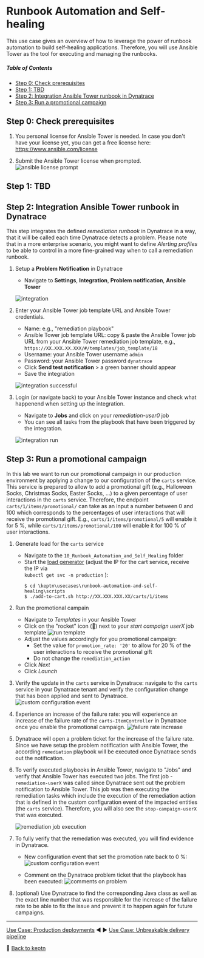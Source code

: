 # Runbook Automation and Self-healing

This use case gives an overview of how to leverage the power of runbook automation to build self-healing applications. Therefore, you will use Ansible Tower as the tool for executing and managing the runbooks.

##### Table of Contents
 * [Step 0: Check prerequisites](#step-zero)
 * [Step 1: TBD](#step-one)
 * [Step 2: Integration Ansible Tower runbook in Dynatrace](#step-two)
 * [Step 3: Run a promotional campaign](#step-three)

## Step 0: Check prerequisites <a id="step-zero"></a>

1. You personal license for Ansible Tower is needed. In case you don't have your license yet, you can get a free license here: https://www.ansible.com/license

1. Submit the Ansible Tower license when prompted.
    ![ansible license prompt](./assets/ansible-license.png)

## Step 1: TBD <a id="step-one"></a>

## Step 2: Integration Ansible Tower runbook in Dynatrace <a id="step-two"></a>

This step integrates the defined _remediation runbook_ in Dynatrace in a way, that it will be called each time Dynatrace detects a problem. Please note that in a more enterprise scenario, you might want to define _Alerting profiles_ to be able to control in a more fine-grained way when to call a remediation runbook.

1. Setup a **Problem Notification** in Dynatrace
    - Navigate to **Settings**, **Integration**, **Problem notification**, **Ansible Tower** 

    ![integration](./assets/ansible-integration.png)

1. Enter your Ansible Tower job template URL and Ansible Tower credentials.
    - Name: e.g., "remediation playbook"
    - Ansible Tower job template URL: copy & paste the Ansible Tower job URL from your Ansible Tower remediation job template, e.g., `https://XX.XXX.XX.XXX/#/templates/job_template/18`
    - Username: your Ansible Tower username `admin`
    - Password: your Ansible Tower password `dynatrace`
    - Click **Send test notification** > a green banner should appear
    - Save the integration

    ![integration successful](./assets/ansible-integration-successful.png)

1. Login (or navigate back) to your Ansible Tower instance and check what happenend when setting up the integration.
    - Navigate to **Jobs** and click on your _remediation-user0_ job
    - You can see all tasks from the playbook that have been triggered by the integration.

    ![integration run](./assets/ansible-integration-run.png)

## Step 3: Run a promotional campaign <a id="step-three"></a>

In this lab we want to run our promotional campaign in our production environment by applying a change to our configuration of the `carts` service. This service is prepared to allow to add a promotional gift (e.g., Halloween Socks, Christmas Socks, Easter Socks, ...) to a given percentage of user interactions in the `carts` service. 
Therefore, the endpoint `carts/1/items/promotional/` can take as an input a number between 0 and 100 which corresponds to the percentages of user interactions that will receive the promotional gift. E.g., `carts/1/items/promotional/5` will enable it for 5 %, while `carts/1/items/promotional/100` will enable it for 100 % of user interactions. 

1. Generate load for the `carts` service
    - Navigate to the `10_Runbook_Automation_and_Self_Healing` folder
    - Start the [load generator](../scripts/) (adjust the IP for the cart service, receive the IP via <br> `kubectl get svc -n production` ): 
      ```
      $ cd \keptn\usecases\runbook-automation-and-self-healing\scripts
      $ ./add-to-cart.sh http://XX.XXX.XXX.XX/carts/1/items
      ```

1. Run the promotional campain
    - Navigate to _Templates_ in your Ansible Tower
    - Click on the "rocket" icon (🚀) next to your _start campaign userX_ job template
    ![run template](./assets/ansible-template-run.png)
    - Adjust the values accordingly for you promotional campaign:
      - Set the value for `promotion_rate: '20'` to allow for 20 % of the user interactions to receive the promotional gift
      - Do not change the `remediation_action` 
    - Click _Next_
    - Click _Launch_

1. Verify the update in the `carts` service in Dynatrace: navigate to the `carts` service in your Dynatrace tenant and verify the configuration change that has been applied and sent to Dynatrace.
    ![custom configuration event](./assets/service-custom-configuration-event.png)

1. Experience an increase of the failure rate: you will experience an increase of the failure rate of the `carts-ItemController` in Dynatrace once you enable the promotional campaign. 
    ![failure rate increase](./assets/failure-rate-increase.png)

1. Dynatrace will open a problem ticket for the increase of the failure rate. Since we have setup the problem notification with Ansible Tower, the according `remediation` playbook will be executed once Dynatrace sends out the notification.

1. To verify executed playbooks in Ansible Tower, navigate to "Jobs" and verify that Ansible Tower has executed two jobs. The first job - `remediation-userX` was called since Dynatrace sent out the problem notification to Ansible Tower. This job was then executing the remediation tasks which include the execution of the remediation action that is defined in the custom configuration event of the impacted entities (the `carts` service). Therefore, you will also see the `stop-campaign-userX` that was executed.

    ![remediation job execution](./assets/ansible-remediation-execution.png)

1. To fully verify that the remedation was executed, you will find evidence in Dynatrace.
    - New configuration event that set the promotion rate back to 0 %:
    ![custom configuration event](./assets/service-custom-configuration-event-remediation.png)

    - Comment on the Dynatrace problem ticket that the playbook has been executed:
    ![comments on problem](./assets/problem-comments.png)
    
1. (optional) Use Dynatrace to find the corresponding Java class as well as the exact line number that was responsible for the increase of the failure rate to be able to fix the issue and prevent it to happen again for future campaigns.

---

[Use Case: Production deployments](../production-deployments) :arrow_backward: :arrow_forward: [Use Case: Unbreakable delivery pipeline](../unbreakable-delivery-pipeline)

:arrow_up_small: [Back to keptn](../)